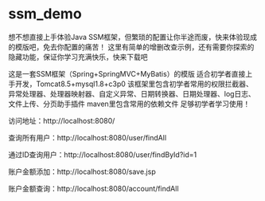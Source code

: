 # ssm_demo
想不想直接上手体验Java SSM框架，但繁琐的配置让你半途而废，快来体验现成的模版吧，免去你配置的痛苦！
这里有简单的增删改查示例，还有需要你探索的隐藏功能，保证你学习充满快乐，快来下载吧

这是一套SSM框架（Spring+SpringMVC+MyBatis）的模版
适合初学者直接上手开发，Tomcat8.5+mysql1.8+c3p0
该框架里包含初学者常用的权限拦截器、异常处理器、处理器映射器、自定义异常、日期转换器、日期处理器、log日志、文件上传、分页助手插件
maven里包含常用的依赖文件
足够初学者学习使用！




访问地址：http://localhost:8080/

查询所有用户：http://localhost:8080/user/findAll

通过ID查询用户：http://localhost:8080/user/findById?id=1

账户金额添加：http://localhost:8080/save.jsp

账户金额查询：http://localhost:8080/account/findAll
